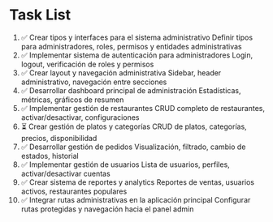 # Task List

1. ✅ Crear tipos y interfaces para el sistema administrativo
Definir tipos para administradores, roles, permisos y entidades administrativas
2. ✅ Implementar sistema de autenticación para administradores
Login, logout, verificación de roles y permisos
3. ✅ Crear layout y navegación administrativa
Sidebar, header administrativo, navegación entre secciones
4. ✅ Desarrollar dashboard principal de administración
Estadísticas, métricas, gráficos de resumen
5. ✅ Implementar gestión de restaurantes
CRUD completo de restaurantes, activar/desactivar, configuraciones
6. ⏳ Crear gestión de platos y categorías
CRUD de platos, categorías, precios, disponibilidad
7. ✅ Desarrollar gestión de pedidos
Visualización, filtrado, cambio de estados, historial
8. ✅ Implementar gestión de usuarios
Lista de usuarios, perfiles, activar/desactivar cuentas
9. ✅ Crear sistema de reportes y analytics
Reportes de ventas, usuarios activos, restaurantes populares
10. ✅ Integrar rutas administrativas en la aplicación principal
Configurar rutas protegidas y navegación hacia el panel admin

